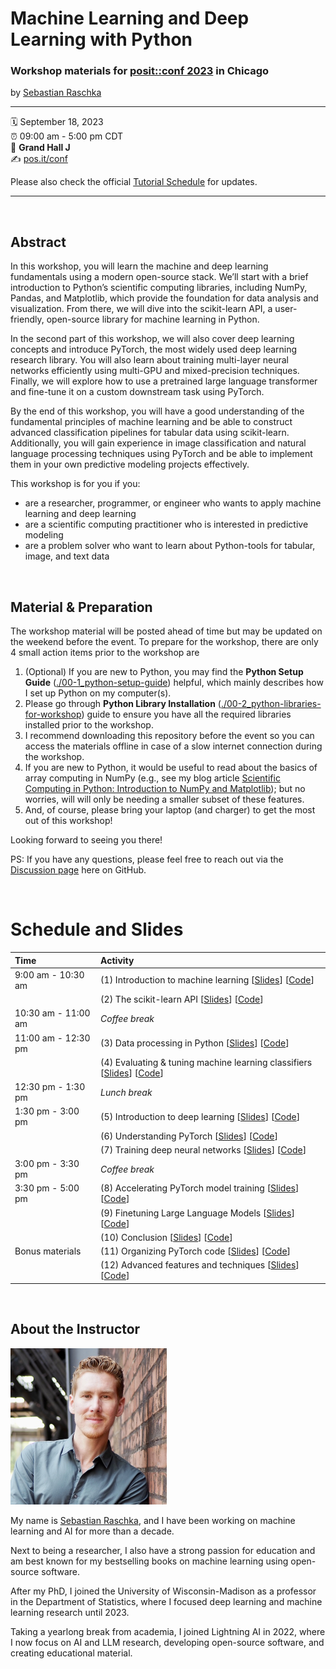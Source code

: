 Machine Learning and Deep Learning with Python
================

### Workshop materials for [posit::conf 2023](https://posit.co/conference/) in Chicago

by [Sebastian Raschka](https://sebastianraschka.com)

-----

:spiral_calendar: September 18, 2023  
:alarm_clock:     09:00 am - 5:00 pm CDT  
:hotel:           **Grand Hall J**  
:writing_hand:    [pos.it/conf](http://pos.it/conf)

Please also check the official [Tutorial Schedule](https://reg.conf.posit.co/flow/posit/positconf23/attendee-portal/page/sessioncatalog) for updates.

-----

&nbsp;

## Abstract

In this workshop, you will learn the machine and deep learning fundamentals using a modern open-source stack. We’ll start with a brief introduction to Python’s scientific computing libraries, including NumPy, Pandas, and Matplotlib, which provide the foundation for data analysis and visualization. From there, we will dive into the scikit-learn API, a user-friendly, open-source library for machine learning in Python.

In the second part of this workshop, we will also cover deep learning concepts and introduce PyTorch, the most widely used deep learning research library. You will also learn about training multi-layer neural networks efficiently using multi-GPU and mixed-precision techniques. Finally, we will explore how to use a pretrained large language transformer and fine-tune it on a custom downstream task using PyTorch. 

By the end of this workshop, you will have a good understanding of the fundamental principles of machine learning and be able to construct advanced classification pipelines for tabular data using scikit-learn. Additionally, you will gain experience in image classification and natural language processing techniques using PyTorch and be able to implement them in your own predictive modeling projects effectively. 

This workshop is for you if you:

- are a researcher, programmer, or engineer who wants to apply machine learning and deep learning
- are a scientific computing practitioner who is interested in predictive modeling
- are a problem solver who want to learn about Python-tools for tabular, image, and text data

&nbsp;

## Material & Preparation

The workshop material will be posted ahead of time but may be updated on the weekend before the event. To prepare for the workshop, there are only 4 small action items prior to the workshop are

1. (Optional) If you are new to Python, you may find the **Python Setup Guide** ([./00-1_python-setup-guide](./00-1_python-setup-guide)) helpful, which mainly describes how I set up Python on my computer(s).
2. Please go through **Python Library Installation** ([./00-2_python-libraries-for-workshop](./00-2_python-libraries-for-workshop)) guide to ensure you have all the required libraries installed prior to the workshop.
3. I recommend downloading this repository before the event so you can access the materials offline in case of a slow internet connection during the workshop.
4. If you are new to Python, it would be useful to read about the basics of array computing in NumPy (e.g., see my blog article [Scientific Computing in Python: Introduction to NumPy and Matplotlib](https://sebastianraschka.com/blog/2020/numpy-intro.html)); but no worries, will will only be needing a smaller subset of these features.
5. And, of course, please bring your laptop (and charger) to get the most out of this workshop!

Looking forward to seeing you there!

PS: If you have any questions, please feel free to reach out via the [Discussion page](https://github.com/rasbt/posit2023-python-ml/discussions) here on GitHub.

&nbsp;

# Schedule and Slides



| Time          | Activity                             |
| :------------ | :----------------------------------- |
| 9:00 am - 10:30 am | (1) Introduction to machine learning [[Slides](https://sebastianraschka.com/pdf/posit2023/01_intro-ml__slides.pdf)] [[Code](00-2_python-libraries-for-workshop)] |
|               | (2) The scikit-learn API [[Slides](https://sebastianraschka.com/pdf/posit2023/02-1_scikit-learn-api__slides.pdf)] [[Code](02_scikit-learn-api)]           |
| 10:30 am - 11:00 am | *Coffee break*                       |
| 11:00 am - 12:30 pm | (3) Data processing in Python [[Slides](https://sebastianraschka.com/pdf/posit2023/03-1_data-processing-api__slides.pdf)] [[Code](03_data-processing)]             |
|               | (4) Evaluating & tuning machine learning classifiers [[Slides](https://sebastianraschka.com/pdf/posit2023/04-1_ml-classifiers__slides.pdf)] [[Code](04_ml-classifiers)]|
| 12:30 pm - 1:30 pm | *Lunch break*                        |
| 1:30 pm - 3:00 pm | (5) Introduction to deep learning [[Slides](https://sebastianraschka.com/pdf/posit2023/05-intro-dl__slides.pdf)] [[Code](05_intro-dl)]   |
|               | (6) Understanding PyTorch [[Slides](https://sebastianraschka.com/pdf/posit2023/06-pytorch-api.pdf)] [[Code](06_pytorch-api)]           |
|               | (7) Training deep neural networks [[Slides](https://sebastianraschka.com/pdf/posit2023/07-multilayer-neural-nets.pdf)] [[Code](07_training-dnns)]   |
| 3:00 pm - 3:30 pm | *Coffee break*                       |
| 3:30 pm - 5:00 pm | (8) Accelerating PyTorch model training [[Slides](https://sebastianraschka.com/pdf/posit2023/08-accelerating-pytorch.pdf)] [[Code](08_accelerating-pytorch)] |
|               | (9) Finetuning Large Language Models  [[Slides](https://sebastianraschka.com/pdf/posit2023/09-1_finetuning-llms.pdf)] [[Code](09_finetuning-llms)] |
|               | (10) Conclusion [[Slides](https://sebastianraschka.com/pdf/posit2023/10-conclusion.pdf)] [[Code](10_conclusion)]   |
| Bonus materials |  (11) Organizing PyTorch code  [[Slides](https://sebastianraschka.com/pdf/posit2023/11-organizing-pytorch-code.pdf)] [[Code](11_bonus-organizing-pytorch-code)] |
| |  (12) Advanced features and techniques  [[Slides](https://sebastianraschka.com/pdf/posit2023/12-advanced-techniques.pdf)] [[Code](12_bonus-advanced-features)] |



&nbsp;

## About the Instructor



<a href="https://sebastianraschka.com"><img src="images/author.jpeg" width=250></a>

My name is [Sebastian Raschka](https://sebastianraschka.com), and I have been working on machine learning and AI for more than a decade.

Next to being a researcher, I also have a strong passion for education and am best known for my bestselling books on machine learning using open-source software.

After my PhD, I joined the University of Wisconsin-Madison as a professor in the Department of Statistics, where I focused deep learning and machine learning research until 2023.

Taking a yearlong break from academia, I joined Lightning AI in 2022, where I now focus on AI and LLM research, developing open-source software, and creating educational material. 